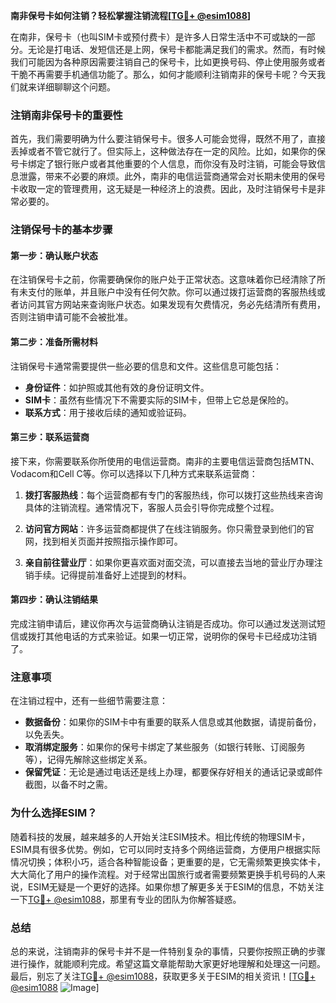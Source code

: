 **南非保号卡如何注销？轻松掌握注销流程[[TG💪+ @esim1088](https://t.me/s/esim1088)]**

在南非，保号卡（也叫SIM卡或预付费卡）是许多人日常生活中不可或缺的一部分。无论是打电话、发短信还是上网，保号卡都能满足我们的需求。然而，有时候我们可能因为各种原因需要注销自己的保号卡，比如更换号码、停止使用服务或者干脆不再需要手机通信功能了。那么，如何才能顺利注销南非的保号卡呢？今天我们就来详细聊聊这个问题。

### 注销南非保号卡的重要性

首先，我们需要明确为什么要注销保号卡。很多人可能会觉得，既然不用了，直接丢掉或者不管它就行了。但实际上，这种做法存在一定的风险。比如，如果你的保号卡绑定了银行账户或者其他重要的个人信息，而你没有及时注销，可能会导致信息泄露，带来不必要的麻烦。此外，南非的电信运营商通常会对长期未使用的保号卡收取一定的管理费用，这无疑是一种经济上的浪费。因此，及时注销保号卡是非常必要的。

### 注销保号卡的基本步骤

#### 第一步：确认账户状态
在注销保号卡之前，你需要确保你的账户处于正常状态。这意味着你已经清除了所有未支付的账单，并且账户中没有任何欠款。你可以通过拨打运营商的客服热线或者访问其官方网站来查询账户状态。如果发现有欠费情况，务必先结清所有费用，否则注销申请可能不会被批准。

#### 第二步：准备所需材料
注销保号卡通常需要提供一些必要的信息和文件。这些信息可能包括：
- **身份证件**：如护照或其他有效的身份证明文件。
- **SIM卡**：虽然有些情况下不需要实际的SIM卡，但带上它总是保险的。
- **联系方式**：用于接收后续的通知或验证码。

#### 第三步：联系运营商
接下来，你需要联系你所使用的电信运营商。南非的主要电信运营商包括MTN、Vodacom和Cell C等。你可以选择以下几种方式来联系运营商：

1. **拨打客服热线**：每个运营商都有专门的客服热线，你可以拨打这些热线来咨询具体的注销流程。通常情况下，客服人员会引导你完成整个过程。
   
2. **访问官方网站**：许多运营商都提供了在线注销服务。你只需登录到他们的官网，找到相关页面并按照指示操作即可。

3. **亲自前往营业厅**：如果你更喜欢面对面交流，可以直接去当地的营业厅办理注销手续。记得提前准备好上述提到的材料。

#### 第四步：确认注销结果
完成注销申请后，建议你再次与运营商确认注销是否成功。你可以通过发送测试短信或拨打其他电话的方式来验证。如果一切正常，说明你的保号卡已经成功注销了。

### 注意事项

在注销过程中，还有一些细节需要注意：

- **数据备份**：如果你的SIM卡中有重要的联系人信息或其他数据，请提前备份，以免丢失。
- **取消绑定服务**：如果你的保号卡绑定了某些服务（如银行转账、订阅服务等），记得先解除这些绑定关系。
- **保留凭证**：无论是通过电话还是线上办理，都要保存好相关的通话记录或邮件截图，以备不时之需。

### 为什么选择ESIM？

随着科技的发展，越来越多的人开始关注ESIM技术。相比传统的物理SIM卡，ESIM具有很多优势。例如，它可以同时支持多个网络运营商，方便用户根据实际情况切换；体积小巧，适合各种智能设备；更重要的是，它无需频繁更换实体卡，大大简化了用户的操作流程。对于经常出国旅行或者需要频繁更换手机号码的人来说，ESIM无疑是一个更好的选择。如果你想了解更多关于ESIM的信息，不妨关注一下[TG💪+ @esim1088](https://t.me/s/esim1088)，那里有专业的团队为你解答疑惑。

### 总结

总的来说，注销南非的保号卡并不是一件特别复杂的事情，只要你按照正确的步骤进行操作，就能顺利完成。希望这篇文章能帮助大家更好地理解和处理这一问题。最后，别忘了关注[TG💪+ @esim1088](https://t.me/s/esim1088)，获取更多关于ESIM的相关资讯！[[TG💪+ @esim1088](https://t.me/s/esim1088) ![Image](https://i.postimg.cc/4NQfJmqS/Snipaste-2025-05-13-00-14-12.png)]